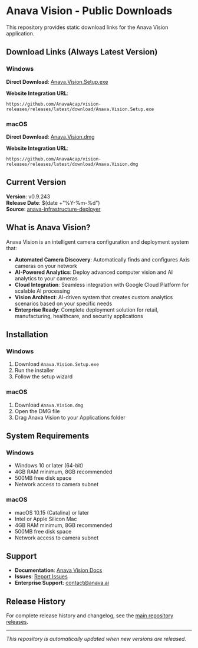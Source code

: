 # Anava Vision - Public Downloads

This repository provides static download links for the Anava Vision application.

## Download Links (Always Latest Version)

### Windows
**Direct Download**: [Anava.Vision.Setup.exe](https://github.com/AnavaAcap/vision-releases/releases/latest/download/Anava.Vision.Setup.exe)

**Website Integration URL**: 
```
https://github.com/AnavaAcap/vision-releases/releases/latest/download/Anava.Vision.Setup.exe
```

### macOS
**Direct Download**: [Anava.Vision.dmg](https://github.com/AnavaAcap/vision-releases/releases/latest/download/Anava.Vision.dmg)

**Website Integration URL**:
```
https://github.com/AnavaAcap/vision-releases/releases/latest/download/Anava.Vision.dmg
```

## Current Version

**Version**: v0.9.243  
**Release Date**: $(date +"%Y-%m-%d")  
**Source**: [anava-infrastructure-deployer](https://github.com/AnavaAcap/anava-infrastructure-deployer/releases/tag/v0.9.243)

## What is Anava Vision?

Anava Vision is an intelligent camera configuration and deployment system that:

- **Automated Camera Discovery**: Automatically finds and configures Axis cameras on your network
- **AI-Powered Analytics**: Deploy advanced computer vision and AI analytics to your cameras
- **Cloud Integration**: Seamless integration with Google Cloud Platform for scalable AI processing
- **Vision Architect**: AI-driven system that creates custom analytics scenarios based on your specific needs
- **Enterprise Ready**: Complete deployment solution for retail, manufacturing, healthcare, and security applications

## Installation

### Windows
1. Download `Anava.Vision.Setup.exe`
2. Run the installer
3. Follow the setup wizard

### macOS
1. Download `Anava.Vision.dmg`
2. Open the DMG file
3. Drag Anava Vision to your Applications folder

## System Requirements

### Windows
- Windows 10 or later (64-bit)
- 4GB RAM minimum, 8GB recommended
- 500MB free disk space
- Network access to camera subnet

### macOS
- macOS 10.15 (Catalina) or later
- Intel or Apple Silicon Mac
- 4GB RAM minimum, 8GB recommended
- 500MB free disk space
- Network access to camera subnet

## Support

- **Documentation**: [Anava Vision Docs](https://docs.anava.ai)
- **Issues**: [Report Issues](https://github.com/AnavaAcap/anava-infrastructure-deployer/issues)
- **Enterprise Support**: contact@anava.ai

## Release History

For complete release history and changelog, see the [main repository releases](https://github.com/AnavaAcap/anava-infrastructure-deployer/releases).

---

*This repository is automatically updated when new versions are released.*
